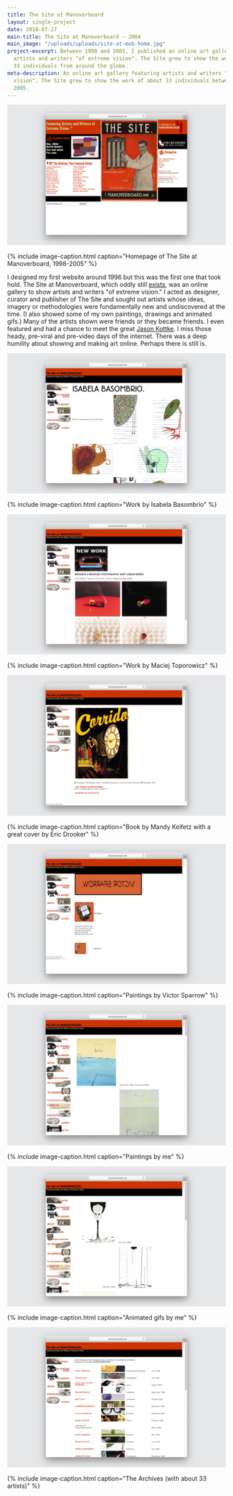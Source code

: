 ```yaml
---
title: The Site at Manoverboard
layout: single-project
date: 2018-07-27
main-title: The Site at Manoverboard — 2004
main_image: "/uploads/uploads/site-at-mob-home.jpg"
project-excerpt: Between 1998 and 2005, I published an online art gallery featuring
  artists and writers "of extreme vision". The Site grew to show the work of about
  33 individuals from around the globe.
meta-description: An online art gallery featuring artists and writers "of extreme
  vision". The Site grew to show the work of about 33 individuals between 1998 and
  2005.
---
```

![screenshot of the site at manoverboard](/uploads/uploads/site-at-mob-home.jpg)

{% include image-caption.html caption="Homepage of The Site at Manoverboard, 1998-2005" %}

I designed my first website around 1996 but this was the first one that took hold. The Site at Manoverboard, which oddly still [exists](http://manoverboard.net/archives/), was an online gallery to show artists and writers "of extreme vision." I acted as designer, curator and publisher of The Site and sought out artists whose ideas, imagery or methodologies were fundamentally new and undiscovered at the time. (I also showed some of my own paintings, drawings and animated gifs.) Many of the artists shown were friends or they became friends. I even featured and had a chance to meet the great [Jason Kottke](https://kottke.org/).  I miss those heady, pre-viral and pre-video days of the internet. There was a deep humility about showing and making art online. Perhaps there is still is. 

<section class="project" markdown="1">

![screenshot isabela basombrio](/uploads/uploads/site-at-mob-isabela-basombrio.jpg)

{% include image-caption.html caption="Work by Isabela Basombrio" %}

</section>

<section class="project-column-one" markdown="1">

![screenshot maciej toporowicz](/uploads/uploads/site-at-mob-maciej-toporowicz.jpg)

{% include image-caption.html caption="Work by Maciej Toporowicz" %}

</section>

<section class="project-column-two" markdown="1">

![](/uploads/uploads/site-at-mob-mandy-keifitz.jpg)

{% include image-caption.html caption="Book by Mandy Keifetz with a great cover by Eric Drooker" %}

</section>

<section class="project-column-one" markdown="1">

![](/uploads/uploads/site-at-victor-sparrow-1.jpg)

{% include image-caption.html caption="Paintings by Victor Sparrow" %}

</section>

<section class="project-column-two" markdown="1">

![screenshot of the site at manoverboard](/uploads/uploads/site-at-mob-paintings.jpg)

{% include image-caption.html caption="Paintings by me" %}

</section>

<section class="project-column-one" markdown="1">

![screenshot of gifs on the site at manoverboard](/uploads/uploads/site-at-mob-gifs.jpg)

{% include image-caption.html caption="Animated gifs by me" %}

</section>

<section class="project-column-two" markdown="1">

![screenshot of archives on the site at manoverboard](/uploads/uploads/site-at-mob-archive.jpg)

{% include image-caption.html caption="The Archives (with about 33 artists)" %}

</section>